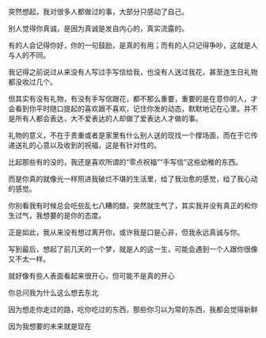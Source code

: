 突然想起，我对很多人都做过的事，大部分只感动了自己。

别人觉得你真诚，是因为真诚是发自内心的，真实流露的。

有的人会记得你好，你的一句鼓励，是真的有用；而有的人只记得争吵，这就是人与人的不同。

我记得之前说过从来没有人写过手写信给我，也没有人送过我花，甚至连生日礼物都没收过几个。

但其实有没有礼物，有没有手写信跟花，都不那么重要，重要的是在意你的人，才会看到你平时随口提起的喜欢跟不喜欢，记住你发的动态，默默地记在心里。并不是所有人都会表达，大不爱表达的人却做了爱表达人才做的事。

礼物的意义，不在于贵重或者是家里有什么别人送的现找一个撑场面，而在于它传递送礼的心意以及收到的祝福，这是有针对性的。

比起那些有的没的，我还是喜欢所谓的“零点祝福”“手写信”这些幼稚的东西。

而是你真的就像光一样照进我破烂不堪的生活里，给了我治愈的感觉，给了我心动的感觉。

你别看我有时候总会吃些乱七八糟的醋，突然就生气了，其实我并没有真正的和你生过气，我想要的是你的态度。

正是如此，我从来没有想过离开你，或许我是口是心非，但我永远真诚与你。

写到最后，想起了前几天的一个梦，就是人的这一生，可能会遇到一个人跟你很像又不太一样。

就好像有些人表面看起来很开心，但可能不是真的开心

你总问我为什么这么想去东北

因为想走你走过的路，吃你吃过的东西，那些你习以为常的东西，我都会觉得新鲜

因为我想要的未来就是现在
